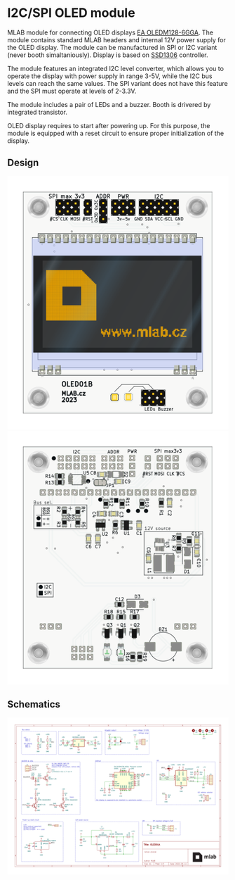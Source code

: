 # I2C/SPI OLED module

MLAB module for connecting OLED displays [EA OLEDM128-6GGA](https://www.lcd-module.com/fileadmin/eng/pdf/grafik/oledm128-6e.pdf). The module contains standard MLAB headers and internal 12V power supply for the OLED display. The module can be manufactured in SPI or I2C variant (never booth simaltaniously). Display is based on [SSD1306](https://cdn-shop.adafruit.com/datasheets/SSD1306.pdf) controller. 

The module features an integrated I2C level converter, which allows you to operate the display with power supply in range 3-5V, while the I2C bus levels can reach the same values. The SPI variant does not have this feature and the SPI must operate at levels of 2-3.3V.

The module includes a pair of LEDs and a buzzer. Booth is drivered by integrated transistor.

OLED display requires to start after powering up. For this purpose, the module is equipped with a reset circuit to ensure proper initialization of the display.

## Design
![OLED01](/doc/gen/img/OLED01-top.svg) ![OLED01](/doc/gen/img/OLED01-bottom.svg)

## Schematics
[![Schematics](/doc/gen/OLED01-schematic.svg)](/doc/gen/OLED01-schematic.pdf)
